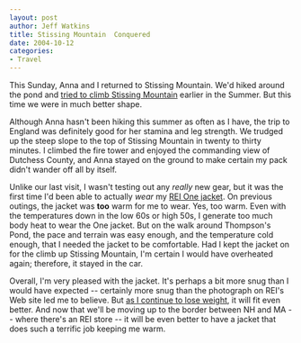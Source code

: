 ```yaml
--- 
layout: post
author: Jeff Watkins
title: Stissing Mountain  Conquered
date: 2004-10-12
categories: 
- Travel
---
```


This Sunday, Anna and I returned to Stissing Mountain. We'd hiked around the
pond and [tried to climb Stissing Mountain][1] earlier in the Summer. But this
time we were in much better shape.

Although Anna hasn't been hiking this summer as often as I have, the trip to
England was definitely good for her stamina and leg strength. We trudged up
the steep slope to the top of Stissing Mountain in twenty to thirty minutes. I
climbed the fire tower and enjoyed the commanding view of Dutchess County, and
Anna stayed on the ground to make certain my pack didn't wander off all by
itself.

Unlike our last visit, I wasn't testing out any _really_ new gear, but it was
the first time I'd been able to actually _wear_ my [REI One jacket][2]. On
previous outings, the jacket was **too** warm for me to wear. Yes, too warm.
Even with the temperatures down in the low 60s or high 50s, I generate too
much body heat to wear the One jacket. But on the walk around Thompson's Pond,
the pace and terrain was easy enough, and the temperature cold enough, that I
needed the jacket to be comfortable. Had I kept the jacket on for the climb up
Stissing Mountain, I'm certain I would have overheated again; therefore, it
stayed in the car.

Overall, I'm very pleased with the jacket. It's perhaps a bit more snug than I
would have expected -- certainly more snug than the photograph on REI's Web
site led me to believe. But [as I continue to lose weight][3], it will fit
even better. And now that we'll be moving up to the border between NH and MA
-- where there's an REI store -- it will be even better to have a jacket that
does such a terrific job keeping me warm.

[1]: /2004/05/stissing-mountain
[2]: http://www.rei.com/product/47534662.htm
[3]: /2004/10/progress

